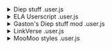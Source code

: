 <details><summary>Diep stuff .user.js</summary>
<p>

#### Version: 2.6

```javascript
Gastons diep script
```

**Install Link:** [Install](https://raw.githubusercontent.com/naquangaston/HostedFiles/main/UserScripts/Diep%20stuff%20.user.js)

**Short URL:** [Short URL](https://shorturl.at/WTT9e)

**Daily Installs:** N/A

**Total Installs:** 140

**Author:** [Gaston2](https://greasyfork.org/users/689441-gaston2)

**License:** MIT License



</p></details>

<details><summary>ELA Userscript .user.js</summary>
<p>

#### Version: 1.0

```javascript
Idk i was vboard and made this
```

**Install Link:** [Install](https://raw.githubusercontent.com/naquangaston/HostedFiles/main/UserScripts/ELA%20Userscript%20.user.js)

**Short URL:** [Short URL](https://shorturl.at/OpLNm)

**Daily Installs:** N/A

**Total Installs:** N/A

**Author:** [Gaston2](https://greasyfork.org/users/689441-gaston2)

**License:** MIT License



</p></details>

<details><summary>Gaston's Diep stuff mod .user.js</summary>
<p>

#### Version: 2.8

```javascript
This is a internal script for bigger project but it has its own custome theme auto upgrades/auto respawn as well as custom stats upgrades that can be request to be add to the builds list
```

**Install Link:** [Install](https://raw.githubusercontent.com/naquangaston/HostedFiles/main/UserScripts/Gaston's%20Diep%20stuff%20mod%20.user.js)

**Short URL:** [Short URL](https://raw.githubusercontent.com/naquangaston/HostedFiles/main/UserScripts/Gaston's%20Diep%20stuff%20mod%20.user.js)

**Daily Installs:** N/A

**Total Installs:** 140

**Author:** [Gaston2](https://greasyfork.org/users/689441-gaston2)

**License:** MIT License



</p></details>

<details><summary>LinkVerse .user.js</summary>
<p>

#### Version: 0.2

```javascript
Some LinkVerse Script
```

**Install Link:** [Install](https://raw.githubusercontent.com/naquangaston/HostedFiles/main/UserScripts/LinkVerse%20.user.js)

**Short URL:** [Short URL](https://shorturl.at/lplt8)

**Daily Installs:** 3

**Total Installs:** 158

**Author:** [Gaston2](https://greasyfork.org/users/689441-gaston2)

**License:** MIT License



</p></details>

<details><summary>MooMoo styles .user.js</summary>
<p>

#### Version: 3.4

```javascript
Moomoo/sploop mod [MUSIC PLAYER/HAT KEYBINDS/MUSIC VISUALIZER/SKIN SWITCHER/ANTI-KICK]
```

**Install Link:** [Install](https://raw.githubusercontent.com/naquangaston/HostedFiles/main/UserScripts/MooMoo%20styles%20.user.js)

**Short URL:** [Short URL](https://shorturl.at/MOjWX)

**Daily Installs:** N/A

**Total Installs:** 267

**Author:** [Gaston2](https://greasyfork.org/users/689441-gaston2)

**License:** MIT License



</p></details>

